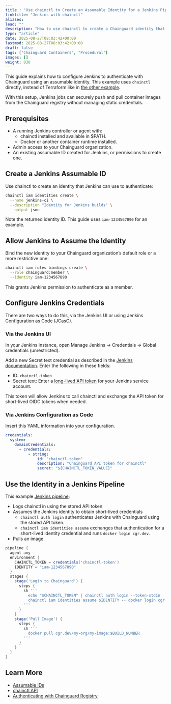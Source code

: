 ```yaml
---
title : "Use chainctl to Create an Assumable Identity for a Jenkins Pipeline"
linktitle: "Jenkins with chainctl"
aliases:
lead: ""
description: "How to use chainctl to create a Chainguard identity that can be assumed by a Jenkins Pipeline."
type: "article"
date: 2025-08-27T08:03:42+00:00
lastmod: 2025-08-27T08:03:42+00:00
draft: false
tags: ["Chainguard Containers", "Procedural"]
images: []
weight: 030
---
```


This guide explains how to configure Jenkins to authenticate with Chainguard using an assumable identity. This example uses `chainctl` directly, instead of Terraform like in [the other example](/chainguard/administration/assumable-ids/identity-examples/jenkins-identity-terraform/).

With this setup, Jenkins jobs can securely push and pull container images from the Chainguard registry without managing static credentials.


## Prerequisites

- A running Jenkins controller or agent with:
    - chainctl installed and available in $PATH.
    - Docker or another container runtime installed.
- Admin access to your Chainguard organization.
- An existing assumable ID created for Jenkins, or permissions to create one.


## Create a Jenkins Assumable ID

Use chainctl to create an identity that Jenkins can use to authenticate:

```sh
chainctl iam identities create \
  --name jenkins-ci \
  --description "Identity for Jenkins builds" \
  --output json
```

Note the returned identity ID. This guide uses `iam-1234567890` for an example.


## Allow Jenkins to Assume the Identity

Bind the new identity to your Chainguard organization’s default role or a more restrictive one:

```sh
chainctl iam roles bindings create \
  --role chainguard:member \
  --identity iam-1234567890
```

This grants Jenkins permission to authenticate as a member.


## Configure Jenkins Credentials

There are two ways to do this, via the Jenkins UI or using Jenkins Configuration as Code (JCasC).

### Via the Jenkins UI

In your Jenkins instance, open Manage Jenkins → Credentials → Global credentials (unrestricted).

Add a new Secret text credential as described in the [Jenkins documentation](https://www.jenkins.io/doc/book/using/using-credentials/). Enter the following in these fields:

- ID: `chainctl-token`
- Secret text: Enter a [long-lived API token](/chainguard/administration/api-tokens/) for your Jenkins service account.

This token will allow Jenkins to call chainctl and exchange the API token for short-lived OIDC tokens when needed.

### Via Jenkins Configuration as Code

Insert this YAML information into your configuration.

```yaml
credentials:
  system:
    domainCredentials:
      - credentials:
          - string:
              id: "chainctl-token"
              description: "Chainguard API token for chainctl"
              secret: "${CHAINCTL_TOKEN_VALUE}"

```


## Use the Identity in a Jenkins Pipeline

This example [Jenkins pipeline](https://www.jenkins.io/doc/book/pipeline/):
- Logs chainctl in using the stored API token
- Assumes the Jenkins identity to obtain short-lived credentials
  - `chainctl auth login` authenticates Jenkins with Chainguard using the stored API token.
  - `chainctl iam identities assume` exchanges that authentication for a short-lived identity credential and runs `docker login cgr.dev`.
- Pulls an image

```groovy
pipeline {
  agent any
  environment {
    CHAINCTL_TOKEN = credentials('chainctl-token')
    IDENTITY = "iam-1234567890"
  }
  stages {
    stage('Login to Chainguard') {
      steps {
        sh '''
          echo "$CHAINCTL_TOKEN" | chainctl auth login --token-stdin
          chainctl iam identities assume $IDENTITY -- docker login cgr.dev
        '''
      }
    }
    stage('Pull Image') {
      steps {
        sh '''
          docker pull cgr.dev/my-org/my-image:$BUILD_NUMBER
        '''
      }
    }
  }
}
```


## Learn More

- [Assumable IDs](https://chatgpt.com/chainguard/administration/assumable-ids/)
- [chainctl API](/chainguard/chainguard-cli/install/)
- [Authenticating with Chainguard Registry](https://chatgpt.com/chainguard/chainguard-images/chainguard-registry/authenticating/)